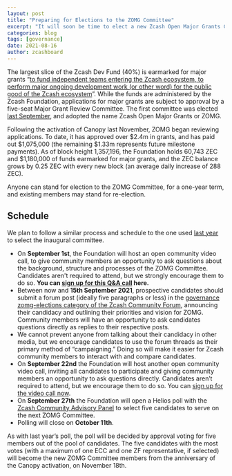 ```yaml
---
layout: post
title: "Preparing for Elections to the ZOMG Committee"
excerpt: "It will soon be time to elect a new Zcash Open Major Grants Committee. We’re starting by inviting potential candidates to announce their candidacy on the Zcash Forums."
categories: blog
tags: [governance]
date: 2021-08-16
author: zcashboard
---
```


The largest slice of the Zcash Dev Fund (40%) is earmarked for major grants “[to fund  independent teams entering the Zcash ecosystem, to perform major ongoing development work (or other word) for the public good of the Zcash ecosystem](https://zips.z.cash/zip-1014#mg-slice-major-grants)”. While the funds are administered by the Zcash Foundation, applications for major grants are subject to approval by a five-seat Major Grant Review Committee. The first committee was elected [last September](https://vote.heliosvoting.org/helios/elections/fd30d13c-e010-11ea-88f3-4a6a23563c24/view), and adopted the name Zcash Open Major Grants or ZOMG. 

Following the activation of Canopy last November, ZOMG began reviewing applications. To date, it has approved over $2.4m in grants, and has paid out $1,075,000 (the remaining $1.33m represents future milestone payments). As of block height 1,357,196, the Foundation holds 60,743 ZEC and $1,180,000 of funds earmarked for major grants, and the ZEC balance grows by 0.25 ZEC with every new block (an average daily increase of 288 ZEC). 

Anyone can stand for election to the ZOMG Committee, for a one-year term, and existing members may stand for re-election. 

## Schedule

We plan to follow a similar process and schedule to the one used [last year](https://www.zfnd.org/blog/major-grants-review-committee-selection-process/#mgrc-candidates-assemble) to select the inaugural committee. 

- On **September 1st**, the Foundation will host an open community video call, to give community members an opportunity to ask questions about the background, structure and processes of the ZOMG Committee. Candidates aren't required to attend, but we strongly encourage them to do so. **You can [sign up for this Q&A call](https://docs.google.com/forms/d/e/1FAIpQLScOsL2c1dQs3nNq9KjXyMIM9Ja_N3DQlbGa3vFDbaSI2pw-aw/viewform) here.**
- Between now and **15th September 2021**, prospective candidates should submit a forum post (ideally five paragraphs or less) in the [governance zomg-elections category of the Zcash Community Forum](https://forum.zcashcommunity.com/c/governance/zomg-elections/38), announcing their candidacy and outlining their priorities and vision for ZOMG. Community members will have an opportunity to ask candidates questions directly as replies to their respective posts.
- We cannot prevent anyone from talking about their candidacy in other media, but we encourage candidates to use the forum threads as their primary method of “campaigning.” Doing so will make it easier for Zcash community members to interact with and compare candidates.
- On **September 22nd** the Foundation will host another open community video call, inviting all candidates to participate and giving community members an opportunity to ask questions directly. Candidates aren’t required to attend, but we encourage them to do so. You can [sign up for the video call now](https://docs.google.com/forms/d/e/1FAIpQLSev3dQPkccllSSzxH-u0-Sz6T8zwdmr6qPs6JaeePN2FlZMqg/viewform).
- On **September 27th** the Foundation will open a Helios poll with the [Zcash Community Advisory Panel](https://www.zfnd.org/governance/community-advisory-panel/) to select five candidates to serve on the next ZOMG Committee. 
- Polling will close on **October 11th**. 

As with last year’s poll, the poll will be decided by approval voting for five members out of the pool of candidates. The five candidates with the most votes (with a maximum of one ECC and one ZF representative, if selected) will become the new ZOMG Committee members from the anniversary of the Canopy activation, on November 18th. 
